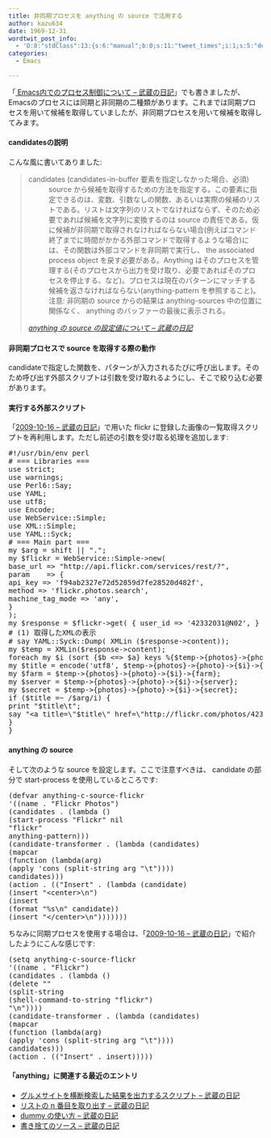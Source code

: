 ```yaml
---
title: 非同期プロセスを anything の source で活用する
author: kazu634
date: 1969-12-31
wordtwit_post_info:
  - 'O:8:"stdClass":13:{s:6:"manual";b:0;s:11:"tweet_times";i:1;s:5:"delay";i:0;s:7:"enabled";i:1;s:10:"separation";s:2:"60";s:7:"version";s:3:"3.7";s:14:"tweet_template";b:0;s:6:"status";i:2;s:6:"result";a:0:{}s:13:"tweet_counter";i:2;s:13:"tweet_log_ids";a:1:{i:0;i:4973;}s:9:"hash_tags";a:0:{}s:8:"accounts";a:1:{i:0;s:7:"kazu634";}}'
categories:
  - Emacs

---
```

<div class="section">
<p>
    「<a href="http://d.hatena.ne.jp/sirocco634/20091129/1259505469" onclick="__gaTracker('send', 'event', 'outbound-article', 'http://d.hatena.ne.jp/sirocco634/20091129/1259505469', ' Emacs内でのプロセス制御について &#8211; 武蔵の日記');" target="_blank"> Emacs内でのプロセス制御について &#8211; 武蔵の日記</a>」でも書きましたが、Emacsのプロセスには同期と非同期の二種類があります。これまでは同期プロセスを用いて候補を取得していましたが、非同期プロセスを用いて候補を取得してみます。
</p>
  
<h4>
    candidatesの説明
</h4>
  
<p>
    こんな風に書いてありました:
</p>
  
<blockquote title="武蔵の日記" cite="http://d.hatena.ne.jp/sirocco634/20091012/1255336649">
<dl>
<dt>
        candidates (candidates-in-buffer 要素を指定しなかった場合、必須)
</dt>
      
<dd>
        source から候補を取得するための方法を指定する。この要素に指定できるのは、変数、引数なしの関数、あるいは実際の候補のリストである。リストは文字列のリストでなければならず、そのため必要であれば候補を文字列に変換するのは source の責任である。仮に候補が非同期で取得されなければならない場合(例えばコマンド終了までに時間がかかる外部コマンドで取得するような場合)には、その関数は外部コマンドを非同期で実行し、 the associated process object を戻す必要がある。Anything はそのプロセスを管理する(そのプロセスから出力を受け取り、必要であればそのプロセスを停止する、など)。プロセスは現在のパターンにマッチする候補を返さなければならない(anything-pattern を参照すること)。注意: 非同期の source からの結果は anything-sources 中の位置に関係なく、 anything のバッファーの最後に表示される。
</dd>
</dl>
    
<p>
<cite><a href="http://d.hatena.ne.jp/sirocco634/20091012/1255336649" onclick="__gaTracker('send', 'event', 'outbound-article', 'http://d.hatena.ne.jp/sirocco634/20091012/1255336649', ' anything の source の設定値について &#8211; 武蔵の日記');" target="_blank"> anything の source の設定値について &#8211; 武蔵の日記</a></cite>
</p>
</blockquote>
  
<p>
</p>
  
<h4>
    非同期プロセスで source を取得する際の動作
</h4>
  
<p>
    candidateで指定した関数を、パターンが入力されるたびに呼び出します。そのため呼び出す外部スクリプトは引数を受け取れるようにし、そこで絞り込む必要があります。
</p>
  
<h4>
    実行する外部スクリプト
</h4>
  
<p>
    「<a href="http://d.hatena.ne.jp/sirocco634/20091016#1255698987" onclick="__gaTracker('send', 'event', 'outbound-article', 'http://d.hatena.ne.jp/sirocco634/20091016#1255698987', '2009-10-16 &#8211; 武蔵の日記');" target="_blank">2009-10-16 &#8211; 武蔵の日記</a>」で用いた flickr に登録した画像の一覧取得スクリプトを再利用します。ただし前述の引数を受け取る処理を追加します:
</p>
  
<pre class="syntax-highlight">
<span class="synPreProc">#!/usr/bin/env perl</span>
<span class="synComment"># === Libraries ===</span>
<span class="synStatement">use strict</span>;
<span class="synStatement">use warnings</span>;
<span class="synStatement">use </span>Perl6::Say;
<span class="synStatement">use </span>YAML;
<span class="synStatement">use utf8</span>;
<span class="synStatement">use </span>Encode;
<span class="synStatement">use </span>WebService::Simple;
<span class="synStatement">use </span>XML::Simple;
<span class="synStatement">use </span>YAML::Syck;
<span class="synComment"># === Main part ===</span>
<span class="synStatement">my</span> <span class="synIdentifier">$arg</span> = <span class="synStatement">shift</span> || <span class="synConstant">&#34;.&#34;</span>;
<span class="synStatement">my</span> <span class="synIdentifier">$flickr</span> = WebService::Simple-&#62;<span class="synStatement">new</span>(
<span class="synConstant">base_url </span>=&#62; <span class="synConstant">&#34;http://api.flickr.com/services/rest/?&#34;</span>,
<span class="synConstant">param    </span>=&#62; {
<span class="synConstant">api_key </span>=&#62; <span class="synConstant">'f94ab2327e72d52859d7fe28520d482f'</span>,
<span class="synConstant">method </span>=&#62; <span class="synConstant">'flickr.photos.search'</span>,
<span class="synConstant">machine_tag_mode </span>=&#62; <span class="synConstant">'any'</span>,
}
);
<span class="synStatement">my</span> <span class="synIdentifier">$response</span> = <span class="synIdentifier">$flickr</span>-&#62;get( { <span class="synConstant">user_id </span>=&#62; <span class="synConstant">'42332031@N02'</span>, } );
<span class="synComment"># (1) 取得したXMLの表示</span>
<span class="synComment"># say YAML::Syck::Dump( XMLin ($response-&#62;content));</span>
<span class="synStatement">my</span> <span class="synIdentifier">$temp</span> = XMLin(<span class="synIdentifier">$response</span>-&#62;content);
<span class="synStatement">foreach</span> <span class="synStatement">my</span> <span class="synIdentifier">$i</span> (<span class="synStatement">sort</span> {<span class="synIdentifier">$b</span> &#60;=&#62; <span class="synIdentifier">$a</span>} <span class="synStatement">keys</span> %{<span class="synIdentifier">$temp</span>-&#62;{photos}-&#62;{photo}}) {
<span class="synStatement">my</span> <span class="synIdentifier">$title</span> = encode(<span class="synConstant">'utf8'</span>, <span class="synIdentifier">$temp</span>-&#62;{photos}-&#62;{photo}-&#62;{<span class="synIdentifier">$i</span>}-&#62;{title});
<span class="synStatement">my</span> <span class="synIdentifier">$farm</span> = <span class="synIdentifier">$temp</span>-&#62;{photos}-&#62;{photo}-&#62;{<span class="synIdentifier">$i</span>}-&#62;{farm};
<span class="synStatement">my</span> <span class="synIdentifier">$server</span> = <span class="synIdentifier">$temp</span>-&#62;{photos}-&#62;{photo}-&#62;{<span class="synIdentifier">$i</span>}-&#62;{server};
<span class="synStatement">my</span> <span class="synIdentifier">$secret</span> = <span class="synIdentifier">$temp</span>-&#62;{photos}-&#62;{photo}-&#62;{<span class="synIdentifier">$i</span>}-&#62;{secret};
<span class="synStatement">if</span> (<span class="synIdentifier">$title</span> =~<span class="synStatement"> /</span><span class="synIdentifier">$arg</span><span class="synStatement">/i</span>) {
<span class="synStatement">print</span> <span class="synConstant">&#34;</span><span class="synIdentifier">$title</span><span class="synSpecial">\t</span><span class="synConstant">&#34;</span>;
say <span class="synConstant">&#34;&#60;a title=</span><span class="synSpecial">\&#34;</span><span class="synIdentifier">$title</span><span class="synSpecial">\&#34;</span><span class="synConstant"> href=</span><span class="synSpecial">\&#34;</span><span class="synConstant">http://flickr.com/photos/42332031</span><span class="synSpecial">\@</span><span class="synConstant">N02/</span><span class="synIdentifier">$i</span><span class="synConstant">/</span><span class="synSpecial">\&#34;</span><span class="synConstant">&#62;&#60;img src=</span><span class="synSpecial">\&#34;</span><span class="synConstant">http://farm</span><span class="synIdentifier">$farm</span><span class="synConstant">.static.flickr.com/</span><span class="synIdentifier">$server</span><span class="synConstant">/</span><span class="synIdentifier">$i</span><span class="synSpecial">\_</span><span class="synIdentifier">$secret</span><span class="synConstant">.jpg</span><span class="synSpecial">\&#34;</span><span class="synConstant"> /&#62;&#60;/a&#62;&#34;</span>;
}
}
</pre>
  
<h4>
    anything の source
</h4>
  
<p>
    そして次のような source を設定します。ここで注意すべきは、 candidate の部分で start-process を使用しているところです:
</p>
  
<pre class="syntax-highlight">
<span class="synSpecial">(</span><span class="synStatement">defvar</span> anything-c-source-flickr
<span class="synSpecial">'((</span>name . <span class="synConstant">&#34;Flickr Photos&#34;</span><span class="synSpecial">)</span>
<span class="synSpecial">(</span>candidates . <span class="synSpecial">(</span><span class="synStatement">lambda</span> <span class="synSpecial">()</span>
<span class="synSpecial">(</span>start-process <span class="synConstant">&#34;Flickr&#34;</span> <span class="synStatement">nil</span>
<span class="synConstant">&#34;flickr&#34;</span>
anything-pattern<span class="synSpecial">)))</span>
<span class="synSpecial">(</span>candidate-transformer . <span class="synSpecial">(</span><span class="synStatement">lambda</span> <span class="synSpecial">(</span>candidates<span class="synSpecial">)</span>
<span class="synSpecial">(</span><span class="synStatement">mapcar</span>
<span class="synSpecial">(</span><span class="synStatement">function</span> <span class="synSpecial">(</span><span class="synStatement">lambda</span><span class="synSpecial">(</span>arg<span class="synSpecial">)</span>
<span class="synSpecial">(</span><span class="synStatement">apply</span> '<span class="synStatement">cons</span> <span class="synSpecial">(</span>split-string arg <span class="synConstant">&#34;\t&#34;</span><span class="synSpecial">))))</span>
candidates<span class="synSpecial">)))</span>
<span class="synSpecial">(</span>action . <span class="synSpecial">((</span><span class="synConstant">&#34;Insert&#34;</span> . <span class="synSpecial">(</span><span class="synStatement">lambda</span> <span class="synSpecial">(</span>candidate<span class="synSpecial">)</span>
<span class="synSpecial">(</span>insert <span class="synConstant">&#34;&#60;center&#62;\n&#34;</span><span class="synSpecial">)</span>
<span class="synSpecial">(</span>insert
<span class="synSpecial">(</span><span class="synStatement">format</span> <span class="synConstant">&#34;%s\n&#34;</span> candidate<span class="synSpecial">))</span>
<span class="synSpecial">(</span>insert <span class="synConstant">&#34;&#60;/center&#62;\n&#34;</span><span class="synSpecial">)))))))</span>
</pre>
  
<p>
    ちなみに同期プロセスを使用する場合は、「<a href="http://d.hatena.ne.jp/sirocco634/20091016#1255698987" onclick="__gaTracker('send', 'event', 'outbound-article', 'http://d.hatena.ne.jp/sirocco634/20091016#1255698987', '2009-10-16 &#8211; 武蔵の日記');" target="_blank">2009-10-16 &#8211; 武蔵の日記</a>」で紹介したようにこんな感じです:
</p>
  
<pre class="syntax-highlight">
<span class="synSpecial">(</span><span class="synStatement">setq</span> anything-c-source-flickr
<span class="synSpecial">'((</span>name . <span class="synConstant">&#34;Flickr&#34;</span><span class="synSpecial">)</span>
<span class="synSpecial">(</span>candidates . <span class="synSpecial">(</span><span class="synStatement">lambda</span> <span class="synSpecial">()</span>
<span class="synSpecial">(</span><span class="synStatement">delete</span> <span class="synConstant">&#34;&#34;</span>
<span class="synSpecial">(</span>split-string
<span class="synSpecial">(</span>shell-command-to-string <span class="synConstant">&#34;flickr&#34;</span><span class="synSpecial">)</span>
<span class="synConstant">&#34;\n&#34;</span><span class="synSpecial">))))</span>
<span class="synSpecial">(</span>candidate-transformer . <span class="synSpecial">(</span><span class="synStatement">lambda</span> <span class="synSpecial">(</span>candidates<span class="synSpecial">)</span>
<span class="synSpecial">(</span><span class="synStatement">mapcar</span>
<span class="synSpecial">(</span><span class="synStatement">function</span> <span class="synSpecial">(</span><span class="synStatement">lambda</span><span class="synSpecial">(</span>arg<span class="synSpecial">)</span>
<span class="synSpecial">(</span><span class="synStatement">apply</span> '<span class="synStatement">cons</span> <span class="synSpecial">(</span>split-string arg <span class="synConstant">&#34;\t&#34;</span><span class="synSpecial">))))</span>
candidates<span class="synSpecial">)))</span>
<span class="synSpecial">(</span>action . <span class="synSpecial">((</span><span class="synConstant">&#34;Insert&#34;</span> . insert<span class="synSpecial">)))))</span>
</pre>
  
<h4>
    「anything」に関連する最近のエントリ
</h4>
  
<ul>
<li>
<a href="http://d.hatena.ne.jp/sirocco634/20091118/1258549834" onclick="__gaTracker('send', 'event', 'outbound-article', 'http://d.hatena.ne.jp/sirocco634/20091118/1258549834', ' グルメサイトを横断検索した結果を出力するスクリプト &#8211; 武蔵の日記');" target="_blank"> グルメサイトを横断検索した結果を出力するスクリプト &#8211; 武蔵の日記</a>
</li>
<li>
<a href="http://d.hatena.ne.jp/sirocco634/20091112/1258032660" onclick="__gaTracker('send', 'event', 'outbound-article', 'http://d.hatena.ne.jp/sirocco634/20091112/1258032660', ' リストの n 番目を取り出す &#8211; 武蔵の日記');" target="_blank"> リストの n 番目を取り出す &#8211; 武蔵の日記</a>
</li>
<li>
<a href="http://d.hatena.ne.jp/sirocco634/20091101/1257084590" onclick="__gaTracker('send', 'event', 'outbound-article', 'http://d.hatena.ne.jp/sirocco634/20091101/1257084590', ' dummy の使い方 &#8211; 武蔵の日記');" target="_blank"> dummy の使い方 &#8211; 武蔵の日記</a>
</li>
<li>
<a href="http://d.hatena.ne.jp/sirocco634/20091029/1256826524" onclick="__gaTracker('send', 'event', 'outbound-article', 'http://d.hatena.ne.jp/sirocco634/20091029/1256826524', ' 書き捨てのソース &#8211; 武蔵の日記');" target="_blank"> 書き捨てのソース &#8211; 武蔵の日記</a>
</li>
</ul>
</div>
